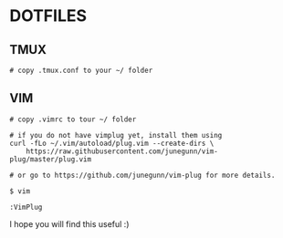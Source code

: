 # DOTFILES

## TMUX
```
# copy .tmux.conf to your ~/ folder
```

## VIM
```
# copy .vimrc to tour ~/ folder

# if you do not have vimplug yet, install them using
curl -fLo ~/.vim/autoload/plug.vim --create-dirs \
    https://raw.githubusercontent.com/junegunn/vim-plug/master/plug.vim
    
# or go to https://github.com/junegunn/vim-plug for more details.

$ vim

:VimPlug
```

I hope you will find this useful :)
